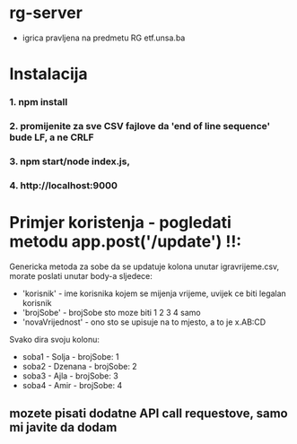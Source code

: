 # rg-server
- igrica pravljena na predmetu RG etf.unsa.ba

# Instalacija
### 1. npm install
### 2. promijenite za sve CSV fajlove da 'end of line sequence' bude LF, a ne CRLF 
### 3. npm start/node index.js, 
### 4. http://localhost:9000

# Primjer koristenja - pogledati metodu app.post('/update') !!:
Genericka metoda za sobe da se updatuje kolona unutar igravrijeme.csv, morate poslati unutar body-a sljedece:
- 'korisnik' - ime korisnika kojem se mijenja vrijeme, uvijek ce biti legalan korisnik
- 'brojSobe' - brojSobe sto moze biti 1 2 3 4 samo
- 'novaVrijednost' - ono sto se upisuje na to mjesto, a to je x.AB:CD

Svako dira svoju kolonu:
- soba1 - Solja - brojSobe: 1
- soba2 - Dzenana - brojSobe: 2
- soba3 - Ajla - brojSobe: 3
- soba4 - Amir - brojSobe: 4

## mozete pisati dodatne API call requestove, samo mi javite da dodam
